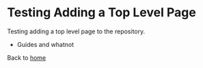 # Testing Adding a Top Level Page

Testing adding a top level page to the repository.

- Guides and whatnot

Back to [home](README.md)